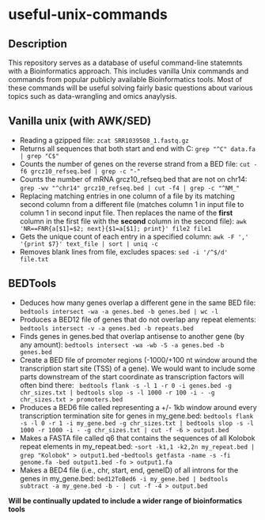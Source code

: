 # useful-unix-commands
## Description 
This repository serves as a database of useful command-line statemnts with a Bioinformatics approach. This includes vanilla Unix commands and commands from popular publicly available Bioinformatics tools. Most of these commands will be useful solving fairly basic questions about various topics such as data-wrangling and omics anaylysis.

## Vanilla unix (with AWK/SED)
- Reading a gzipped file: `zcat SRR1039508_1.fastq.gz`
- Returns all sequences that both start and end with C: `grep "^C" data.fa | grep "C$"`
- Counts the number of genes on the reverse strand from a BED file: `cut -f6 grcz10_refseq.bed | grep -c "-"`
- Counts the number of mRNA grcz10_refseq.bed that are not on chr14: `grep -wv "^chr14" grcz10_refseq.bed | cut -f4 | grep -c "^NM_"`
- Replacing matching entries in one column of a file by its matching second column from a different file (matches column 1 in input file to column 1 in second input file. Then replaces the name of the **first** column in the first file with the **second** column in the second file): `awk 'NR==FNR{a[$1]=$2; next}{$1=a[$1]; print}' file2 file1`
- Gets the unique count of each entry in a specified column: `awk -F ',' '{print $7}' text_file | sort | uniq -c`
- Removes blank lines from file, excludes spaces: `sed -i '/^$/d' file.txt`

## BEDTools
- Deduces how many genes overlap a different gene in the same BED file: `bedtools intersect -wa -a genes.bed -b genes.bed | wc -l`
- Produces a BED12 file of genes that do not overlap any repeat elements: `bedtools intersect -v -a genes.bed -b repeats.bed`
- Finds genes in genes.bed that overlap antisense to another gene (by any amount): `bedtools intersect -wa -wb -S -a genes.bed -b genes.bed`
- Create a BED file of promoter regions (-1000/+100 nt window around the transcription start site (TSS) of a gene). We would want to include some parts downstream of the start coordinate as transcription factors will often bind there: ` bedtools flank -s -l 1 -r 0 -i genes.bed -g chr_sizes.txt | bedtools slop -s -l 1000 -r 100 -i - -g chr_sizes.txt > promoters.bed`
- Produces a BED6 file called representing a +/- 1kb window around every transcription termination site for genes in my_gene.bed: `bedtools flank -s -l 0 -r 1 -i my_gene.bed -g chr_sizes.txt | bedtools slop -s -l 1000 -r 1000 -i - -g chr_sizes.txt | cut -f -6 > output.bed`
- Makes a FASTA file called q6 that contains the sequences of all Kolobok repeat elements in my_repeat.bed: 
  -`sort -k1,1 -k2,2n my_repeat.bed | grep "Kolobok" > output1.bed`
  -`bedtools getfasta -name -s -fi genome.fa -bed output1.bed -fo > output1.fa`
- Makes a BED4 file (i.e., chr, start, end, geneID) of all introns for the genes in my_gene.bed: `bed12ToBed6 -i my_gene.bed | bedtools subtract -a my_gene.bed -b - | cut -f -4 > output.bed`

**Will be continually updated to include a wider range of bioinformatics tools**
